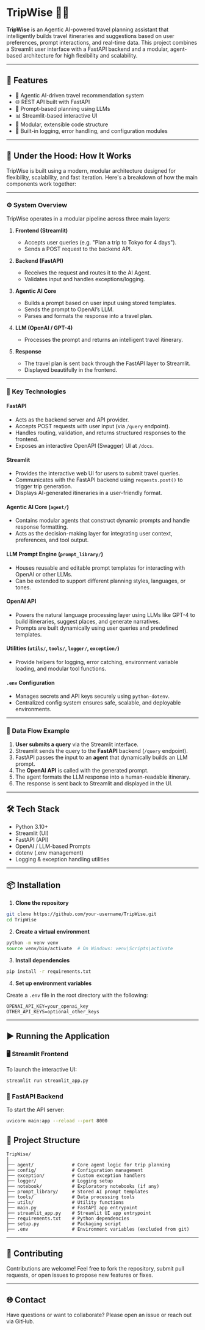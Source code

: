 # TripWise 🧳✨

**TripWise** is an Agentic AI-powered travel planning assistant that intelligently builds travel itineraries and suggestions based on user preferences, prompt interactions, and real-time data. This project combines a Streamlit user interface with a FastAPI backend and a modular, agent-based architecture for high flexibility and scalability.

---

## 🚀 Features

- 🤖 Agentic AI-driven travel recommendation system  
- 🌐 REST API built with FastAPI  
- 💬 Prompt-based planning using LLMs  
- 📊 Streamlit-based interactive UI  
- 🧱 Modular, extensible code structure  
- 📁 Built-in logging, error handling, and configuration modules  

---

## 🧠 Under the Hood: How It Works

TripWise is built using a modern, modular architecture designed for flexibility, scalability, and fast iteration. Here's a breakdown of how the main components work together:

---

### ⚙️ System Overview

TripWise operates in a modular pipeline across three main layers:

1. **Frontend (Streamlit)**
   - Accepts user queries (e.g. "Plan a trip to Tokyo for 4 days").
   - Sends a POST request to the backend API.

2. **Backend (FastAPI)**
   - Receives the request and routes it to the AI Agent.
   - Validates input and handles exceptions/logging.

3. **Agentic AI Core**
   - Builds a prompt based on user input using stored templates.
   - Sends the prompt to OpenAI’s LLM.
   - Parses and formats the response into a travel plan.

4. **LLM (OpenAI / GPT-4)**
   - Processes the prompt and returns an intelligent travel itinerary.

5. **Response**
   - The travel plan is sent back through the FastAPI layer to Streamlit.
   - Displayed beautifully in the frontend.

---

### 🔧 Key Technologies

#### FastAPI
- Acts as the backend server and API provider.
- Accepts POST requests with user input (via `/query` endpoint).
- Handles routing, validation, and returns structured responses to the frontend.
- Exposes an interactive OpenAPI (Swagger) UI at `/docs`.

#### Streamlit
- Provides the interactive web UI for users to submit travel queries.
- Communicates with the FastAPI backend using `requests.post()` to trigger trip generation.
- Displays AI-generated itineraries in a user-friendly format.

#### Agentic AI Core (`agent/`)
- Contains modular agents that construct dynamic prompts and handle response formatting.
- Acts as the decision-making layer for integrating user context, preferences, and tool output.

#### LLM Prompt Engine (`prompt_library/`)
- Houses reusable and editable prompt templates for interacting with OpenAI or other LLMs.
- Can be extended to support different planning styles, languages, or tones.

#### OpenAI API
- Powers the natural language processing layer using LLMs like GPT-4 to build itineraries, suggest places, and generate narratives.
- Prompts are built dynamically using user queries and predefined templates.

#### Utilities (`utils/`, `tools/`, `logger/`, `exception/`)
- Provide helpers for logging, error catching, environment variable loading, and modular tool functions.

#### `.env` Configuration
- Manages secrets and API keys securely using `python-dotenv`.
- Centralized config system ensures safe, scalable, and deployable environments.

---

### 🔄 Data Flow Example

1. **User submits a query** via the Streamlit interface.  
2. Streamlit sends the query to the **FastAPI** backend (`/query` endpoint).  
3. FastAPI passes the input to an **agent** that dynamically builds an LLM prompt.  
4. The **OpenAI API** is called with the generated prompt.  
5. The agent formats the LLM response into a human-readable itinerary.  
6. The response is sent back to Streamlit and displayed in the UI.

---

## 🛠️ Tech Stack

- Python 3.10+  
- Streamlit (UI)  
- FastAPI (API)  
- OpenAI / LLM-based Prompts  
- dotenv (.env management)  
- Logging & exception handling utilities  

---

## 📦 Installation

1. **Clone the repository**

```bash
git clone https://github.com/your-username/TripWise.git
cd TripWise
```

2. **Create a virtual environment**

```bash
python -m venv venv
source venv/bin/activate  # On Windows: venv\Scripts\activate
```

3. **Install dependencies**

```bash
pip install -r requirements.txt
```

4. **Set up environment variables**

Create a `.env` file in the root directory with the following:

```env
OPENAI_API_KEY=your_openai_key
OTHER_API_KEYS=optional_other_keys
```

---

## ▶️ Running the Application

### 🖥️ Streamlit Frontend

To launch the interactive UI:

```bash
streamlit run streamlit_app.py
```

### 🧠 FastAPI Backend

To start the API server:

```bash
uvicorn main:app --reload --port 8000
```

## 📂 Project Structure

```
TripWise/
│
├── agent/              # Core agent logic for trip planning
├── config/             # Configuration management
├── exception/          # Custom exception handlers
├── logger/             # Logging setup
├── notebook/           # Exploratory notebooks (if any)
├── prompt_library/     # Stored AI prompt templates
├── tools/              # Data processing tools
├── utils/              # Utility functions
├── main.py             # FastAPI app entrypoint
├── streamlit_app.py    # Streamlit UI app entrypoint
├── requirements.txt    # Python dependencies
├── setup.py            # Packaging script
├── .env                # Environment variables (excluded from git)
```

---

## 🤝 Contributing

Contributions are welcome! Feel free to fork the repository, submit pull requests, or open issues to propose new features or fixes.

---

## 🌐 Contact

Have questions or want to collaborate? Please open an issue or reach out via GitHub.
